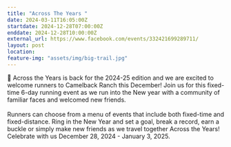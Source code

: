 ```yaml
---
title: "Across The Years "
date: 2024-03-11T16:05:00Z
startdate: 2024-12-28T07:00:00Z
enddate: 2024-12-28T10:00:00Z
external_url: https://www.facebook.com/events/332421699289711/
layout: post
location: 
feature-img: "assets/img/big-trail.jpg"
---
```


🎉 Across the Years is back for the 2024-25 edition and we are excited to welcome runners to Camelback Ranch this December! Join us for this fixed-time 6-day running event as we run into the New year with a community of familiar faces and welcomed new friends.<br>
  <br>
  Runners can choose from a menu of events that include both fixed-time and fixed-distance. Ring in the New Year and set a goal, break a record, earn a buckle or simply make new friends as we travel together Across the Years! Celebrate with us December 28, 2024 - January 3, 2025.<br>
  <br>
  
